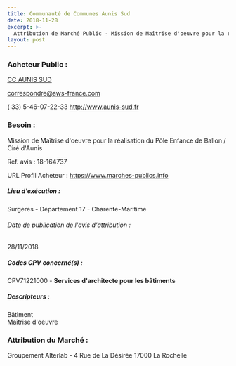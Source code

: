 ```yaml
---
title: Communauté de Communes Aunis Sud
date: 2018-11-28
excerpt: >-
  Attribution de Marché Public - Mission de Maîtrise d'oeuvre pour la réalisation du Pôle Enfance de Ballon / Ciré d'Aunis
layout: post
---
```


### Acheteur Public : 
<a href="/acheteur-32/siren-200041614"> CC AUNIS SUD</a><br/>



correspondre@aws-france.com

( 33) 5-46-07-22-33
http://www.aunis-sud.fr
### Besoin :

Mission de Maîtrise d'oeuvre pour la réalisation du Pôle Enfance de Ballon / Ciré d'Aunis

Ref. avis : 18-164737

URL Profil Acheteur : https://www.marches-publics.info

##### Lieu d'exécution :

Surgeres - Département 17 - Charente-Maritime

###### Date de publication de l'avis d'attribution : 
28/11/2018

##### Codes CPV concerné(s) :
CPV71221000 - **Services d'architecte pour les bâtiments** <br/>

##### Descripteurs :
Bâtiment <br/>
Maîtrise d'oeuvre <br/>

### Attribution du Marché :
Groupement Alterlab - 4 Rue de La Désirée 17000 La Rochelle <br/>
